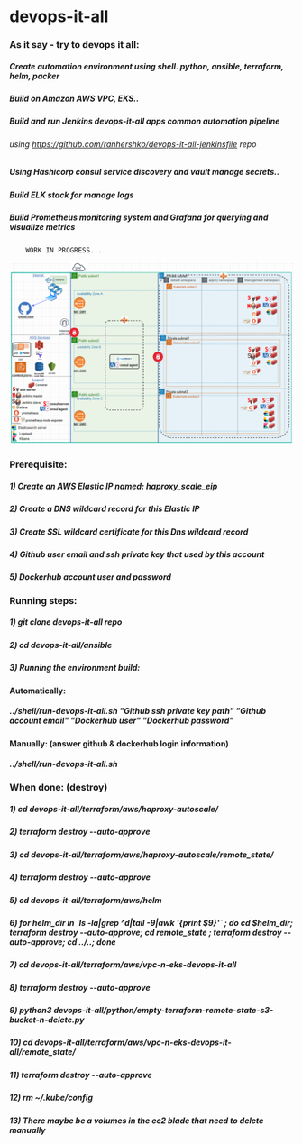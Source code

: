 # devops-it-all
   
   ### As it say - try to devops it all:
   ##### Create automation environment using shell. python, ansible, terraform, helm, packer
   ##### Build on Amazon AWS VPC, EKS..
   ##### Build and run Jenkins devops-it-all apps common automation pipeline 
   ######      using https://github.com/ranhershko/devops-it-all-jenkinsfile repo
   ##### Using Hashicorp consul service discovery and vault manage secrets..
   ##### Build ELK stack for manage logs
   ##### Build Prometheus monitoring system and Grafana for querying and visualize metrics
        WORK IN PROGRESS...
   <img src="images/env-status.png" width="1200" >
   
   ### Prerequisite:
   ##### 1) Create an AWS Elastic IP named: haproxy_scale_eip
   ##### 2) Create a DNS wildcard record for this Elastic IP
   ##### 3) Create SSL wildcard certificate for this Dns wildcard record
   ##### 4) Github user email and ssh private key that used by this account
   ##### 5) Dockerhub account user and password 


   ### Running steps:
   ##### 1) git clone devops-it-all repo
   ##### 2) cd devops-it-all/ansible
   ##### 3) Running the environment build: 
   #### Automatically: 
   ##### ../shell/run-devops-it-all.sh "Github ssh private key path" "Github account email" "Dockerhub user" "Dockerhub password"
   #### Manually: (answer github & dockerhub login information)
   ##### ../shell/run-devops-it-all.sh
        
   ### When done: (destroy)
   #####  1)  cd devops-it-all/terraform/aws/haproxy-autoscale/
   #####  2)  terraform destroy --auto-approve
   #####  3)  cd devops-it-all/terraform/aws/haproxy-autoscale/remote_state/
   #####  4)  terraform destroy --auto-approve
   #####  5)  cd devops-it-all/terraform/aws/helm
   #####  6)  for helm_dir in \`ls -la|grep ^d|tail -9|awk '{print $9}'\` ; do cd $helm_dir; terraform destroy --auto-approve; cd remote_state ; terraform destroy --auto-approve; cd ../..; done
   #####  7)  cd devops-it-all/terraform/aws/vpc-n-eks-devops-it-all
   #####  8)  terraform destroy --auto-approve
   #####  9)  python3 devops-it-all/python/empty-terraform-remote-state-s3-bucket-n-delete.py
   ##### 10) cd devops-it-all/terraform/aws/vpc-n-eks-devops-it-all/remote_state/
   ##### 11) terraform destroy --auto-approve
   ##### 12) rm ~/.kube/config
   ##### 13) There maybe be a volumes in the ec2 blade that need to delete manually
